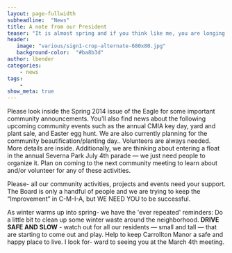 ```yaml
---
layout: page-fullwidth
subheadline:  "News"
title: A note from our President
teaser: "It is almost spring and if you think like me, you are longing to get outside to play."
header:
   image: "various/sign1-crop-alternate-680x80.jpg"
   background-color:  "#ba8b3d"
author: lbender
categories:
    - news
tags:
    - 
show_meta: true
---
```


Please look inside the Spring 2014 issue of the Eagle for some important community announcements. 
You’ll also find news about the following upcoming community events such as the annual CMIA key day, yard and plant sale, and Easter egg hunt. 
We are also currently planning for the community beautification/planting day.. Volunteers are always needed. More details are inside. Additionally, we are thinking about entering a
float in the annual Severna Park July 4th parade — we just need people to organize it.
Plan on coming to the next community meeting to learn about and/or volunteer for any
of these activities.

Please- all our community activities, projects and events need your support. The Board is only a handful of people and we are trying to keep the “Improvement” in C-M-I-A, 
but WE NEED YOU to be successful.

As winter warms up into spring- we have the 'ever repeated' reminders: Do a
little bit to clean up some winter waste around the neighborhood. **DRIVE SAFE AND
SLOW** - watch out for all our residents — small and tall — that are starting to come
out and play. Help to keep Carrollton Manor a safe and happy place to live. I look for-
ward to seeing you at the March 4th meeting.
